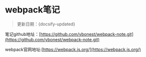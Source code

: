 # webpack笔记

> 更新日期：{docsify-updated}


笔记github地址：[https://github.com/ybonest/webpack-note.git](https://github.com/ybonest/webpack-note.git)

webpack官网地址:[https://webpack.js.org/](https://webpack.js.org/)


